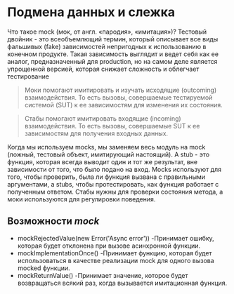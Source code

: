 # Подмена данных и слежка
Что такое mock (мок, от англ. «пародия», «имитация»)?
Тестовый двойник - это всеобъемлющий термин, который описывает все виды фальшивых (fake) зависимостей 
непригодных к использованию в конечном продукте. Такая зависимость выглядит и ведет себя как ее аналог,
предназначенный для production, но на самом деле является упрощенной версией, которая снижает сложность и облегчает тестирование

>Моки помогают имитировать и изучать исходящие (outcoming) взаимодействия. То есть вызовы,
> совершаемые тестируемой системой (SUT) к ее зависимостям для изменения их состояния.

>Стабы помогают имитировать входящие (incoming) взаимодействия.
> То есть вызовы, совершаемые SUT к ее зависимостям для получения входных данных.

Когда мы используем mocks, мы заменяем весь модуль на mock (ложный, тестовый объект, имитирующий настоящий).
А stub - это функция, которая всегда выводит один и тот же результат, вне зависимости от того, что было подано на вход.
Mocks используют для того, чтобы проверить, была ли функция вызвана с правильными аргументами, а stubs, чтобы протестировать,
как функция работает с полученным ответом. Стабы нужны для проверки состояния метода, а моки используются для регулировки поведения.


## Возможности _**mock**_

- mockRejectedValue(new Error('Async error')) -Принимает ошибку, которая будет отклонена при вызове асинхронной функции.
- mockImplementationOnce() -Принимает функцию, которая будет использоваться в качестве реализации mock для одного вызова mocked функции.
- mockReturnValue() -Принимает значение, которое будет возвращаться всякий раз, когда вызывается имитационная функция.
